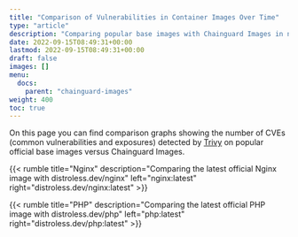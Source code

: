 ```yaml
---
title: "Comparison of Vulnerabilities in Container Images Over Time"
type: "article"
description: "Comparing popular base images with Chainguard Images in number of CVEs (common vulnerabilities and exposures) detected"
date: 2022-09-15T08:49:31+00:00
lastmod: 2022-09-15T08:49:31+00:00
draft: false
images: []
menu:
  docs:
    parent: "chainguard-images"
weight: 400
toc: true
---
```


On this page you can find comparison graphs showing the number of CVEs (common vulnerabilities and exposures) detected by [Trivy](https://github.com/aquasecurity/trivy) on popular official base images versus Chainguard Images.

{{< rumble title="Nginx" description="Comparing the latest official Nginx image with distroless.dev/nginx" left="nginx:latest" right="distroless.dev/nginx:latest" >}}

{{< rumble title="PHP" description="Comparing the latest official PHP image with distroless.dev/php" left="php:latest" right="distroless.dev/php:latest" >}}
